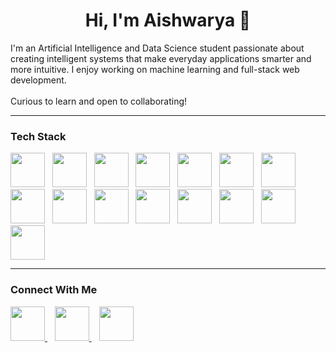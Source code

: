 <h1 align="center">Hi, I'm Aishwarya 👋 </h2>

<p>
  I'm an Artificial Intelligence and Data Science student passionate about creating intelligent systems that make everyday applications smarter and more intuitive. I enjoy working on machine learning and full-stack web development. <br> <br>
  Curious to learn and open to collaborating!
</p>


<hr>

<h3>Tech Stack</h3>

<p>
  <a href="https://www.python.org/" target="_blank"><img src="https://skillicons.dev/icons?i=python" width="55"/></a>&nbsp;&nbsp;
  <a href="https://www.java.com/" target="_blank"><img src="https://skillicons.dev/icons?i=java" width="55"/></a>&nbsp;&nbsp;
  <a href="https://developer.mozilla.org/en-US/docs/Web/HTML" target="_blank"><img src="https://skillicons.dev/icons?i=html" width="55"/></a>&nbsp;&nbsp;
  <a href="https://developer.mozilla.org/en-US/docs/Web/CSS" target="_blank"><img src="https://skillicons.dev/icons?i=css" width="55"/></a>&nbsp;&nbsp;
  <a href="https://developer.mozilla.org/en-US/docs/Web/JavaScript" target="_blank"><img src="https://skillicons.dev/icons?i=js" width="55"/></a>&nbsp;&nbsp;
  <a href="https://react.dev/" target="_blank"><img src="https://skillicons.dev/icons?i=react" width="55"/></a>&nbsp;&nbsp;
  <a href="https://nodejs.org/" target="_blank"><img src="https://skillicons.dev/icons?i=nodejs" width="55"/></a>&nbsp;&nbsp;
  <a href="https://expressjs.com/" target="_blank"><img src="https://skillicons.dev/icons?i=express" width="55"/></a>&nbsp;&nbsp;
  <a href="https://flask.palletsprojects.com/" target="_blank"><img src="https://skillicons.dev/icons?i=flask" width="55"/></a>&nbsp;&nbsp;
  <a href="https://firebase.google.com/" target="_blank"><img src="https://skillicons.dev/icons?i=firebase" width="55"/></a>&nbsp;&nbsp;
  <a href="https://www.mongodb.com/" target="_blank"><img src="https://skillicons.dev/icons?i=mongodb" width="55"/></a>&nbsp;&nbsp;
  <a href="https://www.mysql.com/" target="_blank"><img src="https://skillicons.dev/icons?i=mysql" width="55"/></a>&nbsp;&nbsp;
  <a href="https://www.tensorflow.org/" target="_blank"><img src="https://skillicons.dev/icons?i=tensorflow" width="55"/></a>&nbsp;&nbsp;
  <a href="https://code.visualstudio.com/" target="_blank"><img src="https://skillicons.dev/icons?i=vscode" width="55"/></a>&nbsp;&nbsp;
  <a href="https://scikit-learn.org/" target="_blank"><img src="https://skillicons.dev/icons?i=scikitlearn" width="55"/></a>
</p>

<hr>

<h3>Connect With Me</h3>

<p>
  <a href="https://www.linkedin.com/in/aishwarya-a41" target="_blank">
    <img src="https://skillicons.dev/icons?i=linkedin" width="55" />
  </a>&nbsp;&nbsp;

  <a href="mailto:aishwarya.ashok@outlook.com" target="_blank">
    <img src="https://img.icons8.com/color/48/microsoft-outlook-2019--v2.png" width="55" />
  </a>&nbsp;&nbsp;

   <a href="mailto:aishwaryashyamala14@gmail.com" target="_blank">
    <img src="https://skillicons.dev/icons?i=gmail" width="55" />
  </a>
</p>
